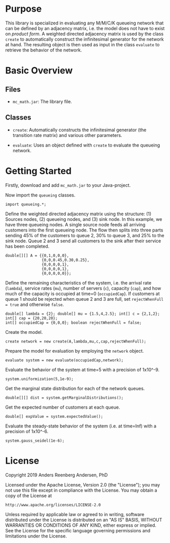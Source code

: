 # Purpose
This library is specialized in evaluating any M/M/C/K queueing network that can be defined by an adjacency matrix, i.e. the model does not have to exist on *product form*. A weighted directed adjacency matrix is used by the class `create` to automatically construct the infinitesimal generator for the network at hand. The resulting object is then used as input in the class `evaluate` to retrieve the behavior of the network.

# Basic Overview

## Files

- `mc_math.jar`: The library file.

## Classes

- `create`: Automatically constructs the infinitesimal generator (the transition rate matrix) and various other parameters.

- `evaluate`: Uses an object defined with `create` to evaluate the queueing network.

# Getting Started
Firstly, download and add `mc_math.jar` to your Java-project.

Now import the `queueing` classes.

```
import queueing.*;
```

Define the weighted directed adjacency matrix using the structure: (1) Sources nodes, (2) queueing nodes, and (3) sink node. In this example, we have three queueing nodes. A single source node feeds all arriving customers into the first queueing node. The flow then splits into three parts sending 45% of the customers to queue 2, 30% to queue 3, and 25% to the sink node. Queue 2 and 3 send all customers to the sink after their service has been completed. 

```
double[][] A = {{0,1,0,0,0},
                {0,0,0.45,0.30,0.25},
                {0,0,0,0,1},
                {0,0,0,0,1},
                {0,0,0,0,0}};
```

Define the remaining characteristics of the system, i.e. the arrival rate (`lambda`), service rates (`mu`), number of servers (`c`), capacity (`cap`), and how much of the capacity is occupied at time=0 (`occupiedCap`). If customers at queue 1 should be rejected when queue 2 and 3 are full, set `rejectWhenFull = true` and otherwise `false`.  

```
double[] lambda = {2}; double[] mu = {1.5,4,2.5}; int[] c = {2,1,2}; int[] cap = {20,20,20};
int[] occupiedCap = {0,0,0}; boolean rejectWhenFull = false;
```

Create the model.

```
create network = new create(A,lambda,mu,c,cap,rejectWhenFull);
```

Prepare the model for evaluation by employing the `network` object.

```
evaluate system = new evaluate(occupiedCap,network);
```

Evaluate the behavior of the system at time=5 with a precision of 1x10^-9.

```
system.uniformization(5,1e-9);
```

Get the marginal state distribution for each of the network queues.

```
double[][] dist = system.getMarginalDistributions();
```

Get the expected number of customers at each queue.

```
double[] expValue = system.expectedValue();
```

Evaluate the steady-state behavior of the system (i.e. at time=Inf) with a precision of 1x10^-6.

```
system.gauss_seidel(1e-6);
```



# License
Copyright 2019 Anders Reenberg Andersen, PhD

Licensed under the Apache License, Version 2.0 (the "License");
you may not use this file except in compliance with the License.
You may obtain a copy of the License at

    http://www.apache.org/licenses/LICENSE-2.0

Unless required by applicable law or agreed to in writing, software
distributed under the License is distributed on an "AS IS" BASIS,
WITHOUT WARRANTIES OR CONDITIONS OF ANY KIND, either express or implied.
See the License for the specific language governing permissions and
limitations under the License.
